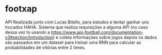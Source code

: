 # footxap


API Realizada junto com Lucas Bitello, para estudos e tentar ganhar uns trocados HAHA.
Sistema que realiza requisições a alguma API (no caso dessa vez to usando a https://www.api-football.com/documentation-v3#section/Introduction) e coleta informações sobre jogos depois os dados são passados em um dataset para treinar uma RNN para calcular as probabilidades de vitórias entre 2 times.
